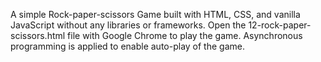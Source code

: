 A simple Rock-paper-scissors Game built with HTML, CSS, and vanilla JavaScript without any libraries or frameworks. Open the 12-rock-paper-scissors.html file with Google Chrome to play the game. Asynchronous programming is applied to enable auto-play of the game.
